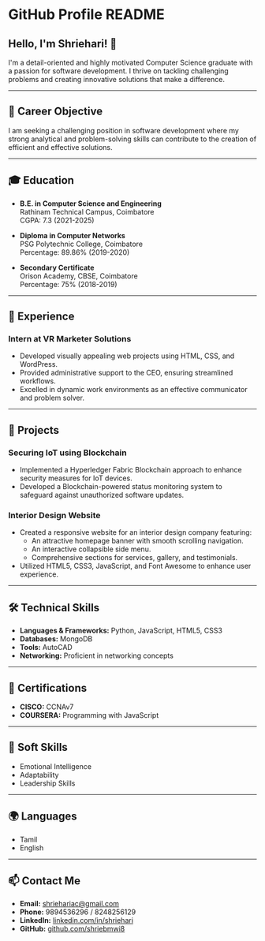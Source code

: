 # GitHub Profile README

## Hello, I'm Shriehari! 👋

I'm a detail-oriented and highly motivated Computer Science graduate with a passion for software development. I thrive on tackling challenging problems and creating innovative solutions that make a difference. 

---

## 🎯 Career Objective

I am seeking a challenging position in software development where my strong analytical and problem-solving skills can contribute to the creation of efficient and effective solutions.

---

## 🎓 Education

- **B.E. in Computer Science and Engineering**  
  Rathinam Technical Campus, Coimbatore  
  CGPA: 7.3 (2021-2025)

- **Diploma in Computer Networks**  
  PSG Polytechnic College, Coimbatore  
  Percentage: 89.86% (2019-2020)

- **Secondary Certificate**  
  Orison Academy, CBSE, Coimbatore  
  Percentage: 75% (2018-2019)

---

## 💼 Experience

### Intern at VR Marketer Solutions
- Developed visually appealing web projects using HTML, CSS, and WordPress.
- Provided administrative support to the CEO, ensuring streamlined workflows.
- Excelled in dynamic work environments as an effective communicator and problem solver.

---

## 🚀 Projects

### Securing IoT using Blockchain
- Implemented a Hyperledger Fabric Blockchain approach to enhance security measures for IoT devices.
- Developed a Blockchain-powered status monitoring system to safeguard against unauthorized software updates.

### Interior Design Website
- Created a responsive website for an interior design company featuring:
  - An attractive homepage banner with smooth scrolling navigation.
  - An interactive collapsible side menu.
  - Comprehensive sections for services, gallery, and testimonials.
- Utilized HTML5, CSS3, JavaScript, and Font Awesome to enhance user experience.

---

## 🛠️ Technical Skills

- **Languages & Frameworks:** Python, JavaScript, HTML5, CSS3
- **Databases:** MongoDB
- **Tools:** AutoCAD
- **Networking:** Proficient in networking concepts

---

## 📜 Certifications

- **CISCO:** CCNAv7
- **COURSERA:** Programming with JavaScript

---

## 🌟 Soft Skills

- Emotional Intelligence
- Adaptability
- Leadership Skills

---

## 🌍 Languages

- Tamil
- English

---

## 📫 Contact Me

- **Email:** shriehariac@gmail.com
- **Phone:** 9894536296 / 8248256129
- **LinkedIn:** [linkedin.com/in/shriehari](https://linkedin.com/in/shriehari)
- **GitHub:** [github.com/shriebmwi8](https://github.com/shriebmwi8)
